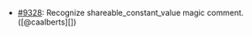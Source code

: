 * [#9328](https://github.com/rubocop-hq/rubocop/issues/9328): Recognize shareable_constant_value magic comment. ([@caalberts][])
